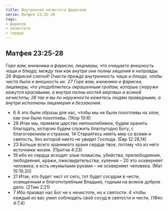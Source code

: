 ```yaml
---
title: Внутренняя нечистота фарисеев
verse: Матфея 23:25-28
tags: 
- фарисеи
- нечистота
- сердце
---
```


## Матфея 23:25-28

*Горе вам, книжники и фарисеи, лицемеры, что очищаете внешность чаши и блюда, между тем как внутри они полны хищения и неправды. 26 Фарисей слепой! Очисти прежде внутренность чаши и блюда, чтобы чиста была и внешность их. 27 Горе вам, книжники и фарисеи, лицемеры, что уподобляетесь окрашенным гробам, которые снаружи кажутся красивыми, а внутри полны костей мертвых и всякой нечистоты; 28 так и вы по наружности кажетесь людям праведными, а внутри исполнены лицемерия и беззакония.*

- 6 А это были образы для нас, чтобы мы не были похотливы на злое, как они были похотливы. (1Кор 10:6)
- 28 Итак мы, приемля царство непоколебимое, будем хранить благодать, которою будем служить благоугодно Богу, с благоговением и страхом, 14 Старайтесь иметь мир со всеми и святость, без которой никто не увидит Господа. (Евр 12:28,14)
- 23 Больше всего хранимого храни сердце твое, потому что из него источники жизни. (Притчи 4:23)
- 19 ибо из сердца исходят злые помыслы, убийства, прелюбодеяния, любодеяния, кражи, лжесвидетельства, хуления – 20 это оскверняет человека; а есть неумытыми руками – не оскверняет человека. (Мат 15:19,20)
- 21 Итак, кто будет чист от сего, тот будет сосудом в чести, освященным и благопотребным Владыке, годным на всякое доброе дело. (2Тим 2:21)
- 7 Ибо призвал нас Бог не к нечистоте, но к святости. 4 чтобы каждый из вас умел соблюдать свой сосуд в святости и чести, (1Фес 4:7,4)